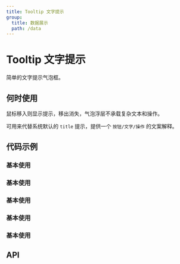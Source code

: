```yaml
---
title: Tooltip 文字提示
group:
  title: 数据展示
  path: /data
---
```


# Tooltip 文字提示

简单的文字提示气泡框。

## 何时使用

鼠标移入则显示提示，移出消失，气泡浮层不承载复杂文本和操作。

可用来代替系统默认的 `title` 提示，提供一个 `按钮/文字/操作` 的文案解释。

## 代码示例

### 基本使用

<code src="./demo/base"></code>

### 基本使用

<code src="./demo/base"></code>

### 基本使用

<code src="./demo/base"></code>

### 基本使用

<code src="./demo/base"></code>

### 基本使用

<code src="./demo/base"></code>

## API
